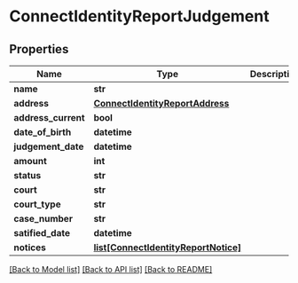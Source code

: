 # ConnectIdentityReportJudgement

## Properties
Name | Type | Description | Notes
------------ | ------------- | ------------- | -------------
**name** | **str** |  | [optional] 
**address** | [**ConnectIdentityReportAddress**](ConnectIdentityReportAddress.md) |  | [optional] 
**address_current** | **bool** |  | [optional] 
**date_of_birth** | **datetime** |  | [optional] 
**judgement_date** | **datetime** |  | [optional] 
**amount** | **int** |  | [optional] 
**status** | **str** |  | [optional] 
**court** | **str** |  | [optional] 
**court_type** | **str** |  | [optional] 
**case_number** | **str** |  | [optional] 
**satified_date** | **datetime** |  | [optional] 
**notices** | [**list[ConnectIdentityReportNotice]**](ConnectIdentityReportNotice.md) |  | [optional] 

[[Back to Model list]](../README.md#documentation-for-models) [[Back to API list]](../README.md#documentation-for-api-endpoints) [[Back to README]](../README.md)

